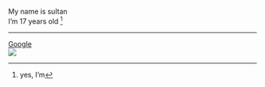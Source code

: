 My name is sultan  
Iʼm 17 years old [^1]
***
[^1]: yes, Iʼm

[Google](google.com "محرك البحث Google")  
[![](https://images.app.goo.gl/WuZ5R624Joubpgce7)](google.com)

